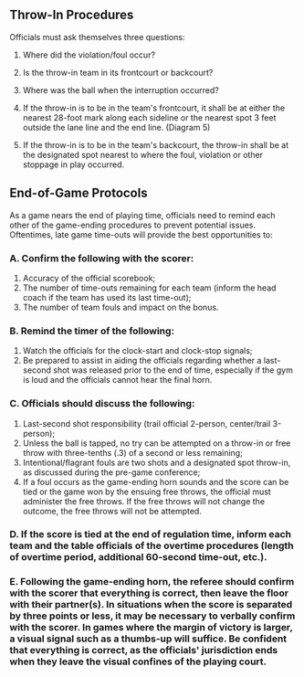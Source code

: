 <!-- Section: Throw-In Procedures -->
## Throw-In Procedures

Officials must ask themselves three questions: 
1. Where did the violation/foul occur? 
2. Is the throw-in team in its frontcourt or backcourt? 
3. Where was the ball when the interruption occurred? 

1. If the throw-in is to be in the team's frontcourt, it shall be at either the nearest 28-foot mark along each sideline or the nearest spot 3 feet outside the lane line and the end line. (Diagram 5) 
2. If the throw-in is to be in the team's backcourt, the throw-in shall be at the designated spot nearest to where the foul, violation or other stoppage in play occurred. 

<!-- Section: End-of-Game Protocols -->
## End-of-Game Protocols

As a game nears the end of playing time, officials need to remind each other of the game-ending procedures to prevent potential issues. Oftentimes, late game time-outs will provide the best opportunities to:

### A. Confirm the following with the scorer:
1. Accuracy of the official scorebook; 
2. The number of time-outs remaining for each team (inform the head coach if the team has used its last time-out); 
3. The number of team fouls and impact on the bonus. 

### B. Remind the timer of the following:
1. Watch the officials for the clock-start and clock-stop signals; 
2. Be prepared to assist in aiding the officials regarding whether a last-second shot was released prior to the end of time, especially if the gym is loud and the officials cannot hear the final horn. 

### C. Officials should discuss the following:
1. Last-second shot responsibility (trail official 2-person, center/trail 3-person); 
2. Unless the ball is tapped, no try can be attempted on a throw-in or free throw with three-tenths (.3) of a second or less remaining; 
3. Intentional/flagrant fouls are two shots and a designated spot throw-in, as discussed during the pre-game conference; 
4. If a foul occurs as the game-ending horn sounds and the score can be tied or the game won by the ensuing free throws, the official must administer the free throws. If the free throws will not change the outcome, the free throws will not be attempted. 

### D. If the score is tied at the end of regulation time, inform each team and the table officials of the overtime procedures (length of overtime period, additional 60-second time-out, etc.). 

### E. Following the game-ending horn, the referee should confirm with the scorer that everything is correct, then leave the floor with their partner(s). In situations when the score is separated by three points or less, it may be necessary to verbally confirm with the scorer. In games where the margin of victory is larger, a visual signal such as a thumbs-up will suffice. Be confident that everything is correct, as the officials' jurisdiction ends when they leave the visual confines of the playing court.